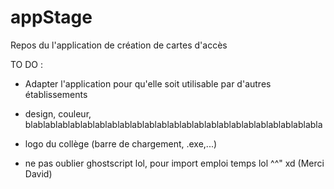 # appStage 

Repos du l'application de création de cartes d'accès   

TO DO :

- Adapter l'application pour qu'elle soit utilisable par d'autres établissements 
- design, couleur, blablablablablablablablablablablablablablablablablablablablablablablabla
- logo du collège (barre de chargement, .exe,...) 


- ne pas oublier ghostscript lol, pour import emploi temps lol ^^" xd (Merci David) 
